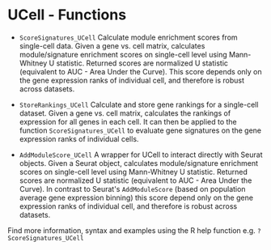 # UCell - Functions

* `ScoreSignatures_UCell`    Calculate module enrichment scores from single-cell data. Given a gene vs. cell matrix, calculates module/signature enrichment scores on single-cell level using Mann-Whitney U statistic. Returned scores are normalized U statistic (equivalent to AUC - Area Under the Curve). This score depends only on the gene expression ranks of individual cell, and therefore is robust across datasets.

* `StoreRankings_UCell`   Calculate and store gene rankings for a single-cell dataset. Given a gene vs. cell matrix, calculates the rankings of expression for all genes in each cell. It can then be applied to the function `ScoreSignatures_UCell` to evaluate gene signatures on the gene expression ranks of individual cells.   

* `AddModuleScore_UCell`   A wrapper for UCell to interact directly with Seurat objects. Given a Seurat object, calculates module/signature enrichment scores on single-cell level using Mann-Whitney U statistic. Returned scores are normalized U statistic (equivalent to AUC - Area Under the Curve). In contrast to Seurat's `AddModuleScore` (based on population average gene expression binning) this score depend only on the gene expression ranks of individual cell, and therefore is robust across datasets.

Find more information, syntax and examples using the R help function e.g. `?ScoreSignatures_UCell`


